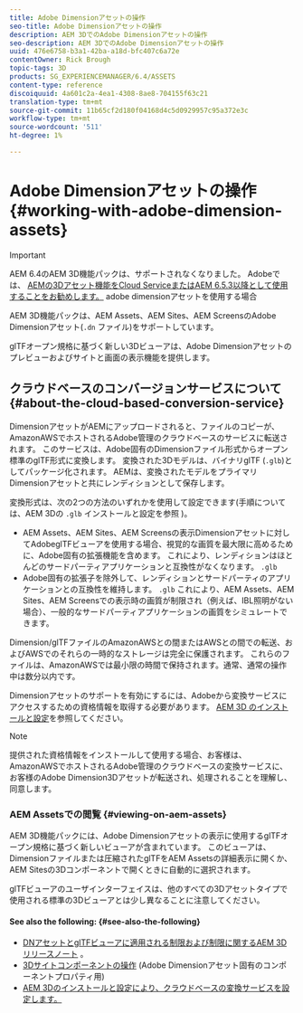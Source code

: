 ```yaml
---
title: Adobe Dimensionアセットの操作
seo-title: Adobe Dimensionアセットの操作
description: AEM 3DでのAdobe Dimensionアセットの操作
seo-description: AEM 3DでのAdobe Dimensionアセットの操作
uuid: 476e6758-b3a1-42ba-a18d-bfc407c6a72e
contentOwner: Rick Brough
topic-tags: 3D
products: SG_EXPERIENCEMANAGER/6.4/ASSETS
content-type: reference
discoiquuid: 4a601c2a-4ea1-4308-8ae8-704155f63c21
translation-type: tm+mt
source-git-commit: 11b65cf2d180f04168d4c5d0929957c95a372e3c
workflow-type: tm+mt
source-wordcount: '511'
ht-degree: 1%

---
```



# Adobe Dimensionアセットの操作 {#working-with-adobe-dimension-assets}

>[!IMPORTANT]
>
>AEM 6.4のAEM 3D機能パックは、サポートされなくなりました。 Adobeでは、 [AEMの3Dアセット機能をCloud Service](https://docs.adobe.com/content/help/en/experience-manager-cloud-service/assets/dynamicmedia/assets-3d.html)[またはAEM 6.5.3以降として使用することをお勧めします。](https://docs.adobe.com/content/help/en/experience-manager-65/assets/dynamic/assets-3d.html) adobe dimensionアセットを使用する場合

AEM 3D機能パックは、AEM Assets、AEM Sites、AEM ScreensのAdobe Dimensionアセット(`.dn` ファイル)をサポートしています。

glTFオープン規格に基づく新しい3Dビューアは、Adobe Dimensionアセットのプレビューおよびサイトと画面の表示機能を提供します。

## クラウドベースのコンバージョンサービスについて {#about-the-cloud-based-conversion-service}

DimensionアセットがAEMにアップロードされると、ファイルのコピーが、AmazonAWSでホストされるAdobe管理のクラウドベースのサービスに転送されます。 このサービスは、Adobe固有のDimensionファイル形式からオープン標準のglTF形式に変換します。 変換された3Dモデルは、バイナリglTF (`.glb`)としてパッケージ化されます。 AEMは、変換されたモデルをプライマリDimensionアセットと共にレンディションとして保存します。

変換形式は、次の2つの方法のいずれかを使用して設定できます(手順については、AEM 3Dの `.glb` インストールと設定を参照 [](install-config-3d.md) )。

* AEM Assets、AEM Sites、AEM Screensの表示Dimensionアセットに対してAdobeglTFビューアを使用する場合、視覚的な画質を最大限に高めるために、Adobe固有の拡張機能を含めます。 これにより、レンディションはほとんどのサードパーティアプリケーションと互換性がなくなります。 `.glb`
* Adobe固有の拡張子を除外して、レンディションとサードパーティのアプリケーションとの互換性を維持します。 `.glb` これにより、AEM Assets、AEM Sites、AEM Screensでの表示時の画質が制限され（例えば、IBL照明がない場合）、一般的なサードパーティアプリケーションの画質をシミュレートできます。

Dimension/glTFファイルのAmazonAWSとの間またはAWSとの間での転送、およびAWSでのそれらの一時的なストレージは完全に保護されます。 これらのファイルは、AmazonAWSでは最小限の時間で保持されます。通常、通常の操作中は数分以内です。

Dimensionアセットのサポートを有効にするには、Adobeから変換サービスにアクセスするための資格情報を取得する必要があります。 [AEM 3D のインストールと設定](install-config-3d.md)を参照してください。

>[!NOTE]
>
>提供された資格情報をインストールして使用する場合、お客様は、AmazonAWSでホストされるAdobe管理のクラウドベースの変換サービスに、お客様のAdobe Dimension3Dアセットが転送され、処理されることを理解し、同意します。

### AEM Assetsでの閲覧 {#viewing-on-aem-assets}

AEM 3D機能パックには、Adobe Dimensionアセットの表示に使用するglTFオープン規格に基づく新しいビューアが含まれています。 このビューアは、Dimensionファイルまたは圧縮されたglTFをAEM Assetsの詳細表示に開くか、AEM Sitesの3Dコンポーネントで開くときに自動的に選択されます。

glTFビューアのユーザインターフェイスは、他のすべての3Dアセットタイプで使用される標準の3Dビューアとは少し異なることに注意してください。

#### See also the following: {#see-also-the-following}

* [DNアセットとglTFビューアに適用される制限および制限に関するAEM 3Dリリースノート](/help/release-notes/aem3d-release-notes.md) 。
* [3Dサイトコンポーネントの操作](using-the-3d-sites-component.md) (Adobe Dimensionアセット固有のコンポーネントプロパティ用)
* [AEM 3Dのインストールと設定により、クラウドベースの変換サービスを設定します。](install-config-3d.md)

